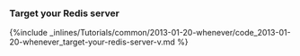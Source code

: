 <!-- usedin: [ _rails/Tutorials/2013-01-20-whenever.md] -->


### Target your Redis server



{%include _inlines/Tutorials/common/2013-01-20-whenever/code_2013-01-20-whenever_target-your-redis-server-v.md %}




